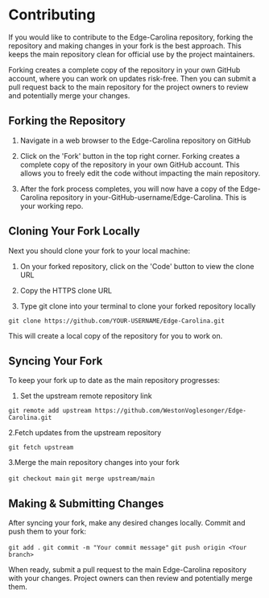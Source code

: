 # Contributing

If you would like to contribute to the Edge-Carolina repository, forking the repository and making changes in your fork is the best approach. This keeps the main repository clean for official use by the project maintainers.

Forking creates a complete copy of the repository in your own GitHub account, where you can work on updates risk-free. Then you can submit a pull request back to the main repository for the project owners to review and potentially merge your changes.

## Forking the Repository

1. Navigate in a web browser to the Edge-Carolina repository on GitHub

2. Click on the 'Fork' button in the top right corner. Forking creates a complete copy of the repository in your own GitHub account. This allows you to freely edit the code without impacting the main repository.

3. After the fork process completes, you will now have a copy of the Edge-Carolina repository in your-GitHub-username/Edge-Carolina. This is your working repo.

## Cloning Your Fork Locally

Next you should clone your fork to your local machine:

1. On your forked repository, click on the 'Code' button to view the clone URL

2. Copy the HTTPS clone URL

3. Type git clone <clone-url> into your terminal to clone your forked repository locally

`git clone https://github.com/YOUR-USERNAME/Edge-Carolina.git`

This will create a local copy of the repository for you to work on.

## Syncing Your Fork

To keep your fork up to date as the main repository progresses:

1. Set the upstream remote repository link

`git remote add upstream https://github.com/WestonVoglesonger/Edge-Carolina.git`

2.Fetch updates from the upstream repository

`git fetch upstream`

3.Merge the main repository changes into your fork

```git checkout main```
```git merge upstream/main```

## Making & Submitting Changes

After syncing your fork, make any desired changes locally. Commit and push them to your fork:

```git add .```
```git commit -m "Your commit message"```
```git push origin <Your branch>```

When ready, submit a pull request to the main Edge-Carolina repository with your changes. Project owners can then review and potentially merge them.
